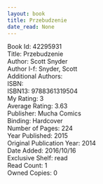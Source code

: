 ```yaml
---
layout: book
title: Przebudzenie
date_read: None
---
```


Book Id: 42295931<br />
Title: Przebudzenie<br />
Author: Scott Snyder<br />
Author l-f: Snyder, Scott<br />
Additional Authors: <br />
ISBN: <br />
ISBN13: 9788361319504<br />
My Rating: 3<br />
Average Rating: 3.63<br />
Publisher: Mucha Comics<br />
Binding: Hardcover<br />
Number of Pages: 224<br />
Year Published: 2015<br />
Original Publication Year: 2014<br />
Date Added: 2016/10/16<br />
Exclusive Shelf: read<br />
Read Count: 1<br />
Owned Copies: 0<br />

